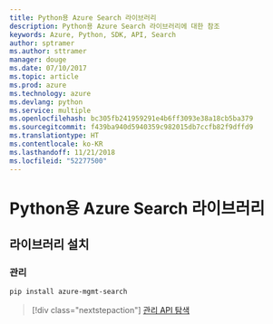 ```yaml
---
title: Python용 Azure Search 라이브러리
description: Python용 Azure Search 라이브러리에 대한 참조
keywords: Azure, Python, SDK, API, Search
author: sptramer
ms.author: sttramer
manager: douge
ms.date: 07/10/2017
ms.topic: article
ms.prod: azure
ms.technology: azure
ms.devlang: python
ms.service: multiple
ms.openlocfilehash: bc305fb241959291e4b6ff3093e38a18cb5ba379
ms.sourcegitcommit: f439ba940d5940359c982015db7ccfb82f9dffd9
ms.translationtype: HT
ms.contentlocale: ko-KR
ms.lasthandoff: 11/21/2018
ms.locfileid: "52277500"
---
```

# <a name="azure-search-libraries-for-python"></a>Python용 Azure Search 라이브러리

## <a name="install-the-libraries"></a>라이브러리 설치


### <a name="management"></a>관리

```bash
pip install azure-mgmt-search
```
> [!div class="nextstepaction"]
> [관리 API 탐색](/python/api/overview/azure/search/management)
